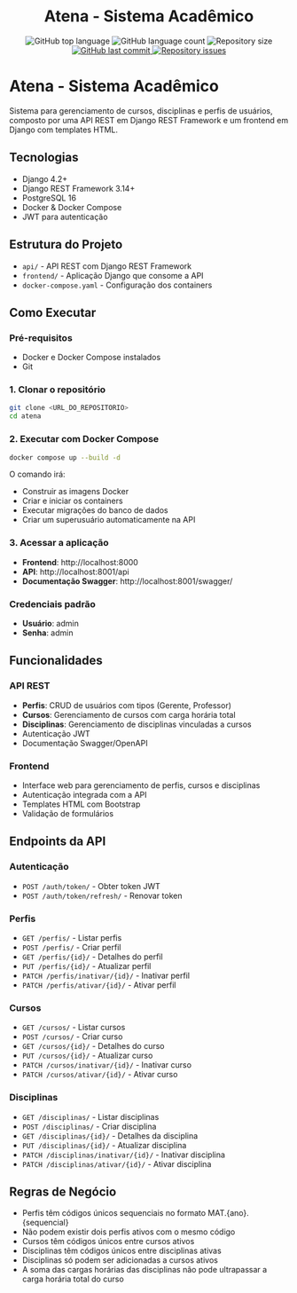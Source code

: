 <h1 align="center">
  Atena - Sistema Acadêmico
</h1>

<div align="center">
  <img alt="GitHub top language" src="https://img.shields.io/github/languages/top/saulojustiniano1/atena.svg" />
  
  <img alt="GitHub language count" src="https://img.shields.io/github/languages/count/saulojustiniano1/atena.svg" />
  
  <img alt="Repository size" src="https://img.shields.io/github/repo-size/saulojustiniano1/atena.svg" />

  <a href="https://github.com/saulojustiniano1/atena/commits/master">
    <img alt="GitHub last commit" src="https://img.shields.io/github/last-commit/saulojustiniano1/atena.svg" />
  </a>
  
  <a href="https://github.com/saulojustiniano1/atena/issues">
    <img alt="Repository issues" src="https://img.shields.io/github/issues/saulojustiniano1/atena.svg" />
  </a>
</div>

# Atena - Sistema Acadêmico

Sistema para gerenciamento de cursos, disciplinas e perfis de usuários, composto por uma API REST em Django REST Framework e um frontend em Django com templates HTML.

## Tecnologias

- Django 4.2+
- Django REST Framework 3.14+
- PostgreSQL 16
- Docker & Docker Compose
- JWT para autenticação

## Estrutura do Projeto

- `api/` - API REST com Django REST Framework
- `frontend/` - Aplicação Django que consome a API
- `docker-compose.yaml` - Configuração dos containers

## Como Executar

### Pré-requisitos

- Docker e Docker Compose instalados
- Git

### 1. Clonar o repositório

```bash
git clone <URL_DO_REPOSITORIO>
cd atena
```

### 2. Executar com Docker Compose

```bash
docker compose up --build -d
```

O comando irá:

- Construir as imagens Docker
- Criar e iniciar os containers
- Executar migrações do banco de dados
- Criar um superusuário automaticamente na API

### 3. Acessar a aplicação

- **Frontend**: http://localhost:8000
- **API**: http://localhost:8001/api
- **Documentação Swagger**: http://localhost:8001/swagger/

### Credenciais padrão

- **Usuário**: admin
- **Senha**: admin

## Funcionalidades

### API REST

- **Perfis**: CRUD de usuários com tipos (Gerente, Professor)
- **Cursos**: Gerenciamento de cursos com carga horária total
- **Disciplinas**: Gerenciamento de disciplinas vinculadas a cursos
- Autenticação JWT
- Documentação Swagger/OpenAPI

### Frontend

- Interface web para gerenciamento de perfis, cursos e disciplinas
- Autenticação integrada com a API
- Templates HTML com Bootstrap
- Validação de formulários

## Endpoints da API

### Autenticação

- `POST /auth/token/` - Obter token JWT
- `POST /auth/token/refresh/` - Renovar token

### Perfis

- `GET /perfis/` - Listar perfis
- `POST /perfis/` - Criar perfil
- `GET /perfis/{id}/` - Detalhes do perfil
- `PUT /perfis/{id}/` - Atualizar perfil
- `PATCH /perfis/inativar/{id}/` - Inativar perfil
- `PATCH /perfis/ativar/{id}/` - Ativar perfil

### Cursos

- `GET /cursos/` - Listar cursos
- `POST /cursos/` - Criar curso
- `GET /cursos/{id}/` - Detalhes do curso
- `PUT /cursos/{id}/` - Atualizar curso
- `PATCH /cursos/inativar/{id}/` - Inativar curso
- `PATCH /cursos/ativar/{id}/` - Ativar curso

### Disciplinas

- `GET /disciplinas/` - Listar disciplinas
- `POST /disciplinas/` - Criar disciplina
- `GET /disciplinas/{id}/` - Detalhes da disciplina
- `PUT /disciplinas/{id}/` - Atualizar disciplina
- `PATCH /disciplinas/inativar/{id}/` - Inativar disciplina
- `PATCH /disciplinas/ativar/{id}/` - Ativar disciplina

## Regras de Negócio

- Perfis têm códigos únicos sequenciais no formato MAT.{ano}.{sequencial}
- Não podem existir dois perfis ativos com o mesmo código
- Cursos têm códigos únicos entre cursos ativos
- Disciplinas têm códigos únicos entre disciplinas ativas
- Disciplinas só podem ser adicionadas a cursos ativos
- A soma das cargas horárias das disciplinas não pode ultrapassar a carga horária total do curso
